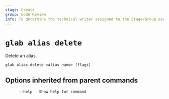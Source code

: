 ```yaml
---
stage: Create
group: Code Review
info: To determine the technical writer assigned to the Stage/Group associated with this page, see https://about.gitlab.com/handbook/product/ux/technical-writing/#assignments
---
```


<!--
This documentation is auto generated by a script.
Please do not edit this file directly. Run `make gen-docs` instead.
-->

# `glab alias delete`

Delete an alias.

```plaintext
glab alias delete <alias name> [flags]
```

## Options inherited from parent commands

```plaintext
      --help   Show help for command
```
